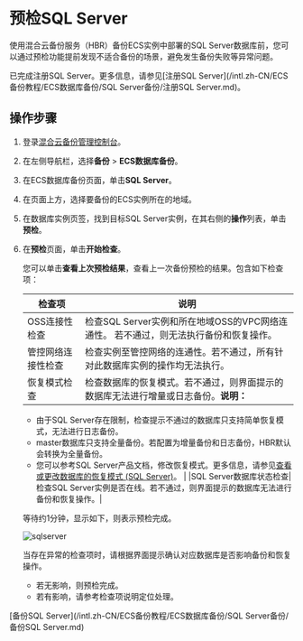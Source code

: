 # 预检SQL Server

使用混合云备份服务（HBR）备份ECS实例中部署的SQL Server数据库前，您可以通过预检功能提前发现不适合备份的场景，避免发生备份失败等异常问题。

已完成注册SQL Server。更多信息，请参见[注册SQL Server](/intl.zh-CN/ECS备份教程/ECS数据库备份/SQL Server备份/注册SQL Server.md)。

## 操作步骤

1.  登录[混合云备份管理控制台](https://hbr.console.aliyun.com)。

2.  在左侧导航栏，选择**备份** \> **ECS数据库备份**。

3.  在ECS数据库备份页面，单击**SQL Server**。

4.  在页面上方，选择要备份的ECS实例所在的地域。

5.  在数据库实例页签，找到目标SQL Server实例，在其右侧的**操作**列表，单击**预检**。

6.  在**预检**页面，单击**开始检查**。

    您可以单击**查看上次预检结果**，查看上一次备份预检的结果。包含如下检查项：

    |检查项|说明|
    |---|--|
    |OSS连接性检查|检查SQL Server实例和所在地域OSS的VPC网络连通性。 若不通过，则无法执行备份和恢复操作。|
    |管控网络连接性检查|检查实例至管控网络的连通性。若不通过，所有针对此数据库实例的操作均无法执行。|
    |恢复模式检查|检查数据库的恢复模式。若不通过，则界面提示的数据库无法进行增量或日志备份。**说明：**

    -   由于SQL Server存在限制，检查提示不通过的数据库只支持简单恢复模式，无法进行日志备份。
    -   master数据库只支持全量备份。若配置为增量备份和日志备份，HBR默认会转换为全量备份。
    -   您可以参考SQL Server产品文档，修改恢复模式。更多信息，请参见[查看或更改数据库的恢复模式 \(SQL Server\)](https://docs.microsoft.com/zh-cn/sql/relational-databases/backup-restore/view-or-change-the-recovery-model-of-a-database-sql-server?view=sql-server-ver15)。 |
    |SQL Server数据库状态检查|检查SQL Server实例是否在线。若不通过，则界面提示的数据库无法进行备份和恢复操作。|

    等待约1分钟，显示如下，则表示预检完成。

    ![sqlserver](https://static-aliyun-doc.oss-accelerate.aliyuncs.com/assets/img/zh-CN/3208725161/p247037.png)

    当存在异常的检查项时，请根据界面提示确认对应数据库是否影响备份和恢复操作。

    -   若无影响，则预检完成。
    -   若有影响，请参考检查项说明定位处理。

[备份SQL Server](/intl.zh-CN/ECS备份教程/ECS数据库备份/SQL Server备份/备份SQL Server.md)

